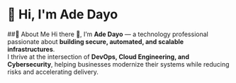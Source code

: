 # 👋 Hi, I'm Ade Dayo
##🚀 About Me
Hi there 👋, I’m **Ade Dayo** — a technology professional passionate about **building secure, automated, and scalable infrastructures**.  
I thrive at the intersection of **DevOps, Cloud Engineering, and Cybersecurity**, helping businesses modernize their systems while reducing risks and accelerating delivery.  
